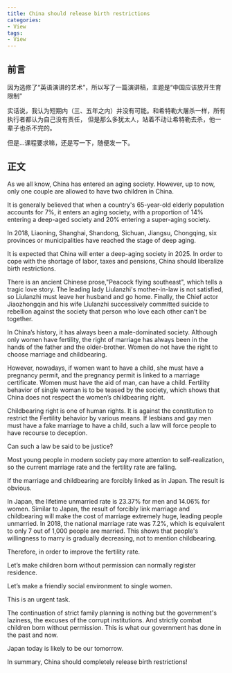 ```yaml
---
title: China should release birth restrictions
categories:
- View
tags:
- View
---
```

## 前言
因为选修了“英语演讲的艺术”，所以写了一篇演讲稿，主题是“中国应该放开生育限制”

实话说，我认为短期内（三、五年之内）并没有可能。和希特勒大屠杀一样，所有执行者都认为自己没有责任，
但是那么多犹太人，站着不动让希特勒去杀，他一辈子也杀不完的。

但是...课程要求嘛，还是写一下，随便发一下。

## 正文

As we all know, China has entered an aging society. However, up to now, only one couple are allowed to have two children in China.

It is generally believed that when a country's 65-year-old elderly population accounts for 7%, it enters an aging society, with a proportion of 14% entering a deep-aged society and 20% entering a super-aging society.

In 2018, Liaoning, Shanghai, Shandong, Sichuan, Jiangsu, Chongqing, six provinces or municipalities have reached the stage of deep aging.

It is expected that China will enter a deep-aging society in 2025. In order to cope with the shortage of labor, taxes and pensions, China should liberalize birth restrictions.

There is an ancient Chinese prose,"Peacock flying southeast", which tells a tragic love story. The leading lady Liulanzhi's mother-in-law is not satisfied, so Liulanzhi must leave her husband and go home. Finally, the Chief actor Jiaozhongqin and his wife Liulanzhi successively committed suicide to rebellion against the society that person who love each other can’t be together. 

In China’s history, it has always been a male-dominated society. Although only women have fertility, the right of marriage has always been in the hands of the father and the older-brother. Women do not have the right to choose marriage and childbearing.

However, nowadays, if women want to have a child, she must have a pregnancy permit, and the pregnancy permit is linked to a marriage certificate. Women must have the aid of man, can have a child. Fertility behavior of single woman is to be teased by the society, which shows that China does not respect the women’s childbearing right.

Childbearing right is one of human rights. It is against the constitution to restrict the Fertility behavior by various means. If lesbians and gay men must have a fake marriage to have a child, such a law will force people to have recourse to deception.

Can such a law be said to be justice?

Most young people in modern society pay more attention to self-realization, so the current marriage rate and the fertility rate are falling. 

If the marriage and childbearing are forcibly linked as in Japan. The result is obvious. 

In Japan, the lifetime unmarried rate is 23.37% for men and 14.06% for women. Similar to Japan, the result of forcibly link marriage and childbearing will make the cost of marriage extremely huge, leading people unmarried.
In 2018, the national marriage rate was 7.2%, which is equivalent to only 7 out of 1,000 people are married. This shows that people's willingness to marry is gradually decreasing, not to mention childbearing. 

Therefore, in order to improve the fertility rate.

Let’s make children born without permission can normally register residence. 

Let’s make a friendly social environment to single women.

This is an urgent task. 

The continuation of strict family planning is nothing but the government's laziness, the excuses of the corrupt institutions. And strictly combat children born without permission. This is what our government has done in the past and now.
   
Japan today is likely to be our tomorrow.

In summary, China should completely release birth restrictions!
